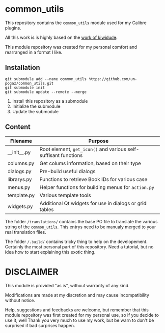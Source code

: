 # common_utils

This repository contains the `common_utils` module used for my Calibre plugins.

All this work is is highly based on the [work of kiwidude](https://github.com/kiwidude68/calibre_plugins/tree/main/common).

This module repository was created for my personal comfort and rearranged in a format I like.

## Installation

```
git submodule add --name common_utils https://github.com/un-pogaz/common_utils.git
git submodule init
git submodule update --remote --merge
```

1) Install this repository as a submodule
2) Initialize the submodule
3) Update the submodule

## Content

| Filename | Purpose |
| -------- | ------- |
| \_\_init\_\_.py | Root element, `get_icon()` and various self-suffisant functions |
| columns.py | Get colums information, based on their type |
| dialogs.py | Pre-build useful dialogs |
| librarys.py | Functions to retrieve Book IDs for various case |
| menus.py | Helper functions for building menus for `action.py` |
| template.py | Various template tools |
| widgets.py | Additional Qt widgets for use in dialogs or grid tables |

The folder `/translations/` contains the base PO file to translate the various string of the `common_utils`. This entrys need to be manualy merged to your real translation files.

The folder `/.build/` contains tricky thing to help on the developement. Certainly the most personal part of this repository. Need a tutorial, but no idea how to start explaining this exotic thing.

# DISCLAIMER

This module is provided "as is", without warranty of any kind.

Modifications are made at my discretion and may cause incompatibility without notice.

Help, suggestions and feedbacks are welcome, but remember that this module repository was first created for my personal use, so if you decide to use it, well Thank you very much to use my work, but be warn to don't be surprised if bad surprises happen.
